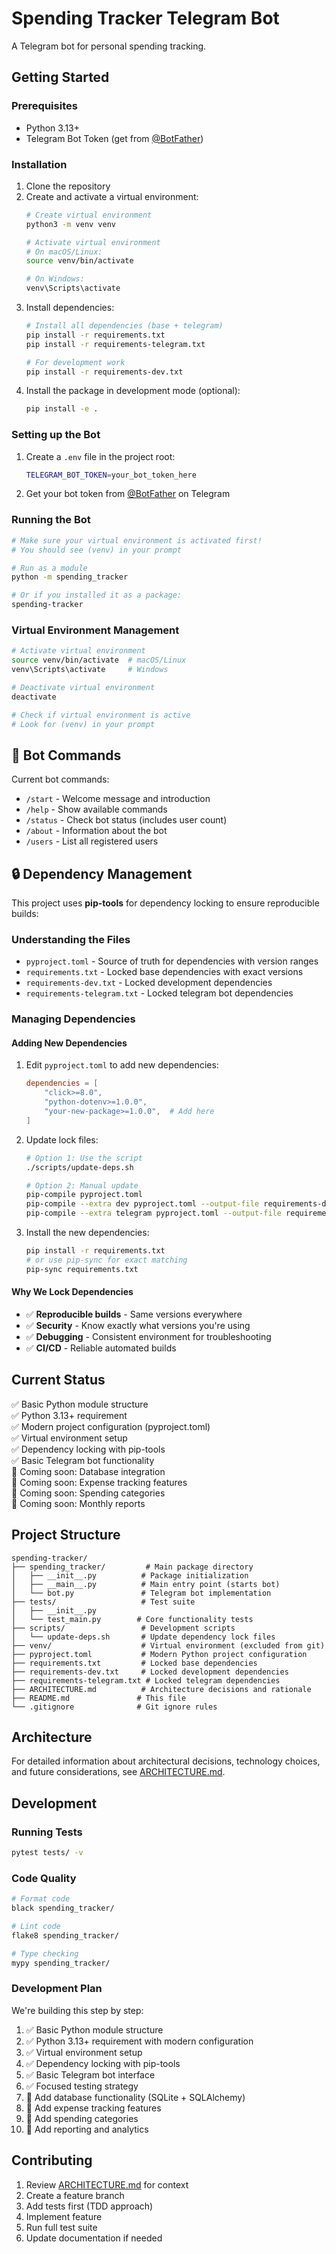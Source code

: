 # Spending Tracker Telegram Bot

A Telegram bot for personal spending tracking.

## Getting Started

### Prerequisites
- Python 3.13+
- Telegram Bot Token (get from [@BotFather](https://t.me/BotFather))

### Installation
1. Clone the repository
2. Create and activate a virtual environment:
   ```bash
   # Create virtual environment
   python3 -m venv venv
   
   # Activate virtual environment
   # On macOS/Linux:
   source venv/bin/activate
   
   # On Windows:
   venv\Scripts\activate
   ```
3. Install dependencies:
   ```bash
   # Install all dependencies (base + telegram)
   pip install -r requirements.txt
   pip install -r requirements-telegram.txt
   
   # For development work
   pip install -r requirements-dev.txt
   ```
4. Install the package in development mode (optional):
   ```bash
   pip install -e .
   ```

### Setting up the Bot
1. Create a `.env` file in the project root:
   ```bash
   TELEGRAM_BOT_TOKEN=your_bot_token_here
   ```
2. Get your bot token from [@BotFather](https://t.me/BotFather) on Telegram

### Running the Bot
```bash
# Make sure your virtual environment is activated first!
# You should see (venv) in your prompt

# Run as a module
python -m spending_tracker

# Or if you installed it as a package:
spending-tracker
```

### Virtual Environment Management
```bash
# Activate virtual environment
source venv/bin/activate  # macOS/Linux
venv\Scripts\activate     # Windows

# Deactivate virtual environment
deactivate

# Check if virtual environment is active
# Look for (venv) in your prompt
```

## 🤖 Bot Commands

Current bot commands:
- `/start` - Welcome message and introduction
- `/help` - Show available commands
- `/status` - Check bot status (includes user count)
- `/about` - Information about the bot
- `/users` - List all registered users

## 🔒 Dependency Management

This project uses **pip-tools** for dependency locking to ensure reproducible builds:

### Understanding the Files
- `pyproject.toml` - Source of truth for dependencies with version ranges
- `requirements.txt` - Locked base dependencies with exact versions
- `requirements-dev.txt` - Locked development dependencies
- `requirements-telegram.txt` - Locked telegram bot dependencies

### Managing Dependencies

#### Adding New Dependencies
1. Edit `pyproject.toml` to add new dependencies:
   ```toml
   dependencies = [
       "click>=8.0",
       "python-dotenv>=1.0.0",
       "your-new-package>=1.0.0",  # Add here
   ]
   ```

2. Update lock files:
   ```bash
   # Option 1: Use the script
   ./scripts/update-deps.sh
   
   # Option 2: Manual update
   pip-compile pyproject.toml
   pip-compile --extra dev pyproject.toml --output-file requirements-dev.txt
   pip-compile --extra telegram pyproject.toml --output-file requirements-telegram.txt
   ```

3. Install the new dependencies:
   ```bash
   pip install -r requirements.txt
   # or use pip-sync for exact matching
   pip-sync requirements.txt
   ```

#### Why We Lock Dependencies
- ✅ **Reproducible builds** - Same versions everywhere
- ✅ **Security** - Know exactly what versions you're using
- ✅ **Debugging** - Consistent environment for troubleshooting
- ✅ **CI/CD** - Reliable automated builds

## Current Status
✅ Basic Python module structure  
✅ Python 3.13+ requirement  
✅ Modern project configuration (pyproject.toml)  
✅ Virtual environment setup  
✅ Dependency locking with pip-tools  
✅ Basic Telegram bot functionality  
🔄 Coming soon: Database integration  
🔄 Coming soon: Expense tracking features  
🔄 Coming soon: Spending categories  
🔄 Coming soon: Monthly reports  

## Project Structure
```
spending-tracker/
├── spending_tracker/         # Main package directory
│   ├── __init__.py          # Package initialization
│   ├── __main__.py          # Main entry point (starts bot)
│   └── bot.py               # Telegram bot implementation
├── tests/                   # Test suite
│   ├── __init__.py
│   └── test_main.py        # Core functionality tests
├── scripts/                 # Development scripts
│   └── update-deps.sh       # Update dependency lock files
├── venv/                    # Virtual environment (excluded from git)
├── pyproject.toml           # Modern Python project configuration
├── requirements.txt         # Locked base dependencies
├── requirements-dev.txt     # Locked development dependencies
├── requirements-telegram.txt # Locked telegram dependencies
├── ARCHITECTURE.md          # Architecture decisions and rationale
├── README.md               # This file
└── .gitignore              # Git ignore rules
```

## Architecture

For detailed information about architectural decisions, technology choices, and future considerations, see [ARCHITECTURE.md](ARCHITECTURE.md).

## Development

### Running Tests
```bash
pytest tests/ -v
```

### Code Quality
```bash
# Format code
black spending_tracker/

# Lint code
flake8 spending_tracker/

# Type checking
mypy spending_tracker/
```

### Development Plan
We're building this step by step:
1. ✅ Basic Python module structure
2. ✅ Python 3.13+ requirement with modern configuration
3. ✅ Virtual environment setup
4. ✅ Dependency locking with pip-tools
5. ✅ Basic Telegram bot interface
6. ✅ Focused testing strategy
7. 🔄 Add database functionality (SQLite + SQLAlchemy)
8. 🔄 Add expense tracking features
9. 🔄 Add spending categories
10. 🔄 Add reporting and analytics

## Contributing

1. Review [ARCHITECTURE.md](ARCHITECTURE.md) for context
2. Create a feature branch
3. Add tests first (TDD approach)
4. Implement feature
5. Run full test suite
6. Update documentation if needed
